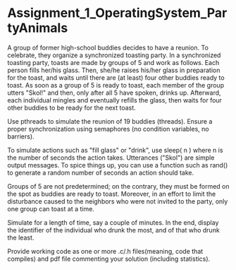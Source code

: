 # Assignment_1_OperatingSystem_PartyAnimals
A group of former high-school buddies decides to have a reunion. To celebrate, they organize a synchronized toasting party. In a synchronized toasting party, toasts are made by groups of 5 and work as follows. Each person fills her/his glass. Then, she/he raises his/her glass in preparation for the toast, and waits until there are (at least) four other buddies ready to toast. As soon as a group of 5 is ready to toast, each member of the group utters "Skol!" and then, only after all 5 have spoken, drinks up. Afterward, each individual mingles and eventually refills the glass, then waits for four other buddies to be ready for the next toast.

Use pthreads to simulate the reunion of 19 buddies (threads). Ensure a proper synchronization using semaphores (no condition variables, no barriers).

To simulate actions such as "fill glass" or "drink", use sleep( n ) where n is the number of seconds the action takes. Utterances ("Skol") are simple output messages. To spice things up, you can use a function such as rand() to generate a random number of seconds an action should take.

Groups of 5 are not predetermined; on the contrary, they must be formed on the spot as buddies are ready to toast. Moreover, in an effort to limit the disturbance caused to the neighbors who were not invited to the party, only one group can toast at a time.

Simulate for a length of time, say a couple of minutes. In the end, display the identifier of the individual who drunk the most, and of that who drunk the least.

Provide working code as one or more .c/.h files(meaning, code that compiles) and pdf file commenting your solution (including statistics). 
